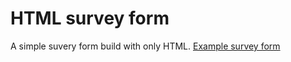 # HTML survey form 
A simple suvery form build with only HTML. 
[Example survey form](https://o0o-projectprometheus-o0o.github.io/survey-form/)
